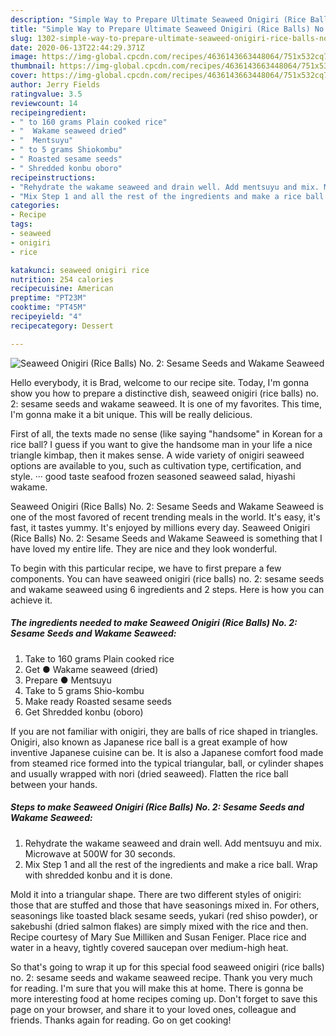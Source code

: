 ```yaml
---
description: "Simple Way to Prepare Ultimate Seaweed Onigiri (Rice Balls) No. 2:  Sesame Seeds and Wakame Seaweed"
title: "Simple Way to Prepare Ultimate Seaweed Onigiri (Rice Balls) No. 2:  Sesame Seeds and Wakame Seaweed"
slug: 1302-simple-way-to-prepare-ultimate-seaweed-onigiri-rice-balls-no-2-sesame-seeds-and-wakame-seaweed
date: 2020-06-13T22:44:29.371Z
image: https://img-global.cpcdn.com/recipes/4636143663448064/751x532cq70/seaweed-onigiri-rice-balls-no-2-sesame-seeds-and-wakame-seaweed-recipe-main-photo.jpg
thumbnail: https://img-global.cpcdn.com/recipes/4636143663448064/751x532cq70/seaweed-onigiri-rice-balls-no-2-sesame-seeds-and-wakame-seaweed-recipe-main-photo.jpg
cover: https://img-global.cpcdn.com/recipes/4636143663448064/751x532cq70/seaweed-onigiri-rice-balls-no-2-sesame-seeds-and-wakame-seaweed-recipe-main-photo.jpg
author: Jerry Fields
ratingvalue: 3.5
reviewcount: 14
recipeingredient:
- " to 160 grams Plain cooked rice"
- "  Wakame seaweed dried"
- "  Mentsuyu"
- " to 5 grams Shiokombu"
- " Roasted sesame seeds"
- " Shredded konbu oboro"
recipeinstructions:
- "Rehydrate the wakame seaweed and drain well. Add mentsuyu and mix. Microwave at 500W for 30 seconds."
- "Mix Step 1 and all the rest of the ingredients and make a rice ball. Wrap with shredded konbu and it is done."
categories:
- Recipe
tags:
- seaweed
- onigiri
- rice

katakunci: seaweed onigiri rice 
nutrition: 254 calories
recipecuisine: American
preptime: "PT23M"
cooktime: "PT45M"
recipeyield: "4"
recipecategory: Dessert

---
```



![Seaweed Onigiri (Rice Balls) No. 2:  Sesame Seeds and Wakame Seaweed](https://img-global.cpcdn.com/recipes/4636143663448064/751x532cq70/seaweed-onigiri-rice-balls-no-2-sesame-seeds-and-wakame-seaweed-recipe-main-photo.jpg)

Hello everybody, it is Brad, welcome to our recipe site. Today, I'm gonna show you how to prepare a distinctive dish, seaweed onigiri (rice balls) no. 2:  sesame seeds and wakame seaweed. It is one of my favorites. This time, I'm gonna make it a bit unique. This will be really delicious.

First of all, the texts made no sense (like saying &#34;handsome&#34; in Korean for a rice ball? I guess if you want to give the handsome man in your life a nice triangle kimbap, then it makes sense. A wide variety of onigiri seaweed options are available to you, such as cultivation type, certification, and style. ··· good taste seafood frozen seasoned seaweed salad, hiyashi wakame.

Seaweed Onigiri (Rice Balls) No. 2:  Sesame Seeds and Wakame Seaweed is one of the most favored of recent trending meals in the world. It's easy, it's fast, it tastes yummy. It's enjoyed by millions every day. Seaweed Onigiri (Rice Balls) No. 2:  Sesame Seeds and Wakame Seaweed is something that I have loved my entire life. They are nice and they look wonderful.


To begin with this particular recipe, we have to first prepare a few components. You can have seaweed onigiri (rice balls) no. 2:  sesame seeds and wakame seaweed using 6 ingredients and 2 steps. Here is how you can achieve it.

<!--inarticleads1-->

##### The ingredients needed to make Seaweed Onigiri (Rice Balls) No. 2:  Sesame Seeds and Wakame Seaweed:

1. Take  to 160 grams Plain cooked rice
1. Get  ● Wakame seaweed (dried)
1. Prepare  ● Mentsuyu
1. Take  to 5 grams Shio-kombu
1. Make ready  Roasted sesame seeds
1. Get  Shredded konbu (oboro)


If you are not familiar with onigiri, they are balls of rice shaped in triangles. Onigiri, also known as Japanese rice ball is a great example of how inventive Japanese cuisine can be. It is also a Japanese comfort food made from steamed rice formed into the typical triangular, ball, or cylinder shapes and usually wrapped with nori (dried seaweed). Flatten the rice ball between your hands. 

<!--inarticleads2-->

##### Steps to make Seaweed Onigiri (Rice Balls) No. 2:  Sesame Seeds and Wakame Seaweed:

1. Rehydrate the wakame seaweed and drain well. Add mentsuyu and mix. Microwave at 500W for 30 seconds.
1. Mix Step 1 and all the rest of the ingredients and make a rice ball. Wrap with shredded konbu and it is done.


Mold it into a triangular shape. There are two different styles of onigiri: those that are stuffed and those that have seasonings mixed in. For others, seasonings like toasted black sesame seeds, yukari (red shiso powder), or sakebushi (dried salmon flakes) are simply mixed with the rice and then. Recipe courtesy of Mary Sue Milliken and Susan Feniger. Place rice and water in a heavy, tightly covered saucepan over medium-high heat. 

So that's going to wrap it up for this special food seaweed onigiri (rice balls) no. 2:  sesame seeds and wakame seaweed recipe. Thank you very much for reading. I'm sure that you will make this at home. There is gonna be more interesting food at home recipes coming up. Don't forget to save this page on your browser, and share it to your loved ones, colleague and friends. Thanks again for reading. Go on get cooking!

